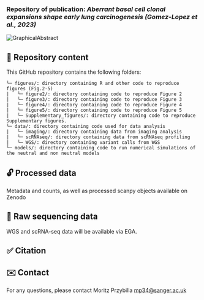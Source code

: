 ### Repository of publication: *Aberrant basal cell clonal expansions shape early lung carcinogenesis (Gomez-Lopez et al., 2023)*

![GraphicalAbstract]()

## :file_folder: Repository content ###

This GitHub repository contains the following folders:
```
└─ figures/: directory containing R and other code to reproduce figures (Fig.2-5)
|   └─ figure2/: directory containing code to reproduce Figure 2
|   └─ figure3/: directory containing code to reproduce Figure 3
|   └─ figure4/: directory containing code to reproduce Figure 4
|   └─ figure5/: directory containing code to reproduce Figure 5
|   └─ Supplementary_figures/: directory containing code to reproduce Supplementary figures.
└─ data/: directory containing code used for data analysis
|   └─ imaging/: directory containing data from imaging analysis
|   └─ scRNAseq/: directory containing data from scRNAseq profiling
|   └─ WGS/: directory containing variant calls from WGS
└─ models/: directory containing code to run numerical simulations of the neutral and non neutral models

```

## :unlock: Processed data
Metadata and counts, as well as processed scanpy objects available on Zenodo

## :closed_lock_with_key: Raw sequencing data
WGS and scRNA-seq data will be available via EGA.

## :white_check_mark: Citation

## :envelope: Contact 

For any questions, please contact Moritz Przybilla <mp34@sanger.ac.uk>
